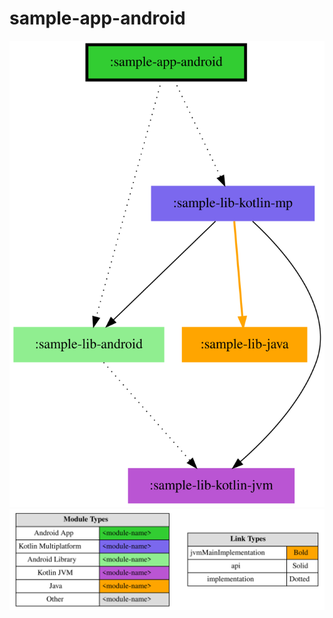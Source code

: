 # sample-app-android

<!--region chart-->

![chart](charts/chart.svg)
![legend](../legend/legend.svg)
<!--endregion-->
